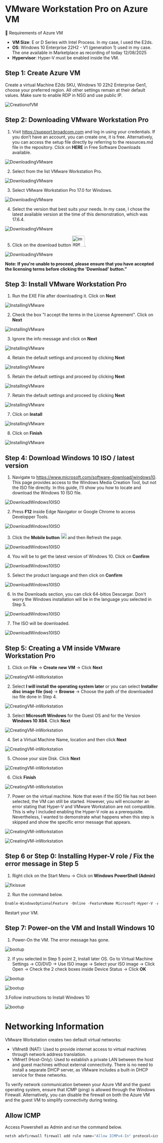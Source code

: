 # VMware Workstation Pro on Azure VM 

🔧 Requirements of Azure VM
- **VM Size**: E or D Series with Intel Process. In my case, I used the E2ds.
- **OS**: Windows 10 Enterprise 22H2 - V1 (generation 1) used in my case. The one available in Marketplace as recording of today 12/08/2025 
- **Hypervisor**: Hyper-V must be enabled inside the VM.

## Step 1: Create Azure VM 
Create a virtual Machine E2ds SKU, Windows 10 22h2 Enterprise Gen1, choose your preferred region. All other settings remain at their default values. Make sure to enable RDP in NSG and use public IP.

![CreationofVM](images/Creating-Virtual-Machine-00.png)


## Step 2: Downloading VMware Workstation Pro

1. Visit https://support.broadcom.com and log in using your credentials. If you don’t have an account, you can create one, it is free. Alternatively, you can access the setup file directly by referring to the resources.md file in the repository. 
Click on **HERE** in Free Software Downloads available. 

![DownloadingVMware](images/download-vmware-workstation-pro-4.png)

2. Select from the list VMware Workstation Pro. 

![DownloadingVMware](images/download-vmware-workstation-pro-5.png)

3. Select VMware Workstation Pro 17.0 for Windows.

![DownloadingVMware](images/download-vmware-workstation-pro-6.png)

4. Select the version that best suits your needs. In my case, I chose the latest available version at the time of this demonstration, which was 17.6.4.

![DownloadingVMware](images/download-vmware-workstation-pro-7.png)

5. Click on the download button <img width="41" height="36" alt="image" src="https://github.com/user-attachments/assets/4a9e86e2-caf0-42ec-b2ca-dd81c9084974" />. 

![DownloadingVMware](images/download-vmware-workstation-pro-8.png)

**Note: If you're unable to proceed, please ensure that you have accepted the licensing terms before clicking the 'Download' button."**


## Step 3: Install VMware Workstation Pro

1. Run the EXE File after downloading it. Click on **Next**

![InstallingVMware](images/install-vmware-workstationpro-1.png)

2. Check the box "I accept the terms in the License Agreement". Click on **Next**
   
![InstallingVMware](images/install-vmware-workstationpro-2.png)

3. Ignore the info message and click on **Next**

![InstallingVMware](images/install-vmware-workstationpro-3.png)

4. Retain the default settings and proceed by clicking **Next**

![InstallingVMware](images/install-vmware-workstationpro-4.png)

5. Retain the default settings and proceed by clicking **Next**
   
![InstallingVMware](images/install-vmware-workstationpro-5.png)


7. Retain the default settings and proceed by clicking **Next**

![InstallingVMware](images/install-vmware-workstationpro-6.png)

7. Click on **Install**
   
![InstallingVMware](images/install-vmware-workstationpro-7.png)

8. Click on **Finish**
   
![InstallingVMware](images/install-vmware-workstationpro-8.png)


## Step 4: Download Windows 10 ISO / latest version

1. Navigate to https://www.microsoft.com/software-download/windows10. This page provides access to the Windows Media Creation Tool, but not the ISO file directly. In this guide, I’ll show you how to locate and download the Windows 10 ISO file.

![DownloadWindows10ISO](images/download-windows10-iso-1.png)

2. Press **F12** inside Edge Navigator or Google Chrome to access Developper Tools.
   
![DownloadWindows10ISO](images/download-windows10-iso-2.png)

3. Click the **Mobile button** <img width="19" height="20" alt="image" src="https://github.com/user-attachments/assets/4997a4cf-efe3-4bf5-9ac7-271bbca5f616" /> and then Refresh the page.

![DownloadWindows10ISO](images/download-windows10-iso-3.png)

   
4. You will be to get the latest version of Windows 10. Click on **Confirm**

![DownloadWindows10ISO](images/download-windows10-iso-4.png)


5. Select the product language and then click on **Confirm**

![DownloadWindows10ISO](images/download-windows10-iso-5.png)

6. In the Downloads section, you can click 64-bitios Descargar. Don't worry the Windows installation will be in the language you selected in Step 5.
 
![DownloadWindows10ISO](images/download-windows10-iso-6.png)

 7. The ISO will be downloaded.

![DownloadWindows10ISO](images/download-windows10-iso-7.png)


## Step 5: Creating a VM inside VMware Workstation Pro

1. Click on **File** -> **Create new VM** -> Click **Next**
   
![CreatingVM-inWorkstation](images/Create-newvm-1.png)

2. Select **I will install the operating system later** or you can select **Installer disc image file (iso)** -> **Browse** -> Choose the path of the downloaded iso file done in Step 4.

![CreatingVM-inWorkstation](images/Create-newvm-2.png)


3.  Select **Microsoft Windows** for the Guest OS and for the Version **Windows 10 X64**. Click **Next**
   
![CreatingVM-inWorkstation](images/Create-newvm-3.png)

4.  Set a Virtual Machine Name, location and then click **Next**

![CreatingVM-inWorkstation](images/Create-newvm-4.png)

5.  Choose your size Disk. Click **Next**

![CreatingVM-inWorkstation](images/Create-newvm-5.png)


6. Click **Finish**

![CreatingVM-inWorkstation](images/Create-newvm-6.png)

7.  Power on the virtual machine. Note that even if the ISO file has not been selected, the VM can still be started. However, you will encounter an error stating that Hyper-V and VMware Workstation are not compatible. This is why I included enabling the Hyper-V role as a prerequisite. Nevertheless, I wanted to demonstrate what happens when this step is skipped and show the specific error message that appears.

![CreatingVM-inWorkstation](images/Create-newvm-7.png)

![CreatingVM-inWorkstation](images/Create-newvm-8.png)


## Step 6 or Step 0: Installing Hyper-V role / Fix the error message in Step 5


1. Right click on the Start Menu -> Click on **Windows PowerShell (Admin)**
   
![fixissue](images/fix-the-issue-1.png)

2. Run the command below.

```powershell
Enable-WindowsOptionalFeature -Online -FeatureName Microsoft-Hyper-V -All
```
Restart your VM. 


## Step 7: Power-on the VM and Install Windows 10

1. Power-On the VM. The error message has gone. 

![bootup](images/windows10-bootedup.png)

2. If you selected in Step 5 point 2, Install later OS. Go to Virtual Machine Settings -> CD/DVD -> Use ISO image -> Select your ISO image -> Click Open -> Check the 2 check boxes inside Device Status -> Click **OK**

![bootup](images/windows10-bootedup-2.png)

![bootup](images/windows10-bootedup-3.png)

3.Follow instructions to Install Windows 10 

![bootup](images/windows10-bootedup-4.png)


# Networking Information

VMware Workstation creates two default virtual networks:

- VMnet8 (NAT): Used to provide internet access to virtual machines through network address translation.
- VMnet1 (Host-Only): Used to establish a private LAN between the host and guest machines without external connectivity.
There is no need to install a separate DHCP server, as VMware includes a built-in DHCP service for these networks.

To verify network communication between your Azure VM and the guest operating system, ensure that ICMP (ping) is allowed through the Windows Firewall. Alternatively, you can disable the firewall on both the Azure VM and the guest VM to simplify connectivity during testing.


## Allow ICMP 
Access Powershell as Admin and run the command below. 

```powershell
netsh advfirewall firewall add rule name="Allow ICMPv4-In" protocol=icmpv4:8,any dir=in action=allow
```

